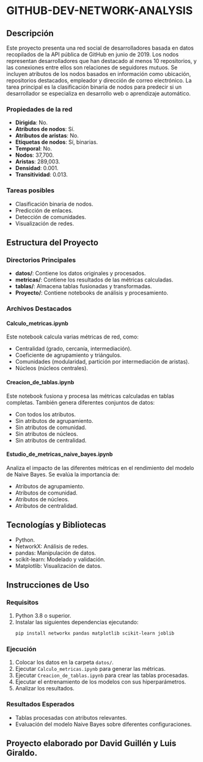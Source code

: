 # GITHUB-DEV-NETWORK-ANALYSIS

## Descripción

Este proyecto presenta una red social de desarrolladores basada en datos recopilados de la API pública de GitHub en junio de 2019. Los nodos representan desarrolladores que han destacado al menos 10 repositorios, y las conexiones entre ellos son relaciones de seguidores mutuos. Se incluyen atributos de los nodos basados en información como ubicación, repositorios destacados, empleador y dirección de correo electrónico. La tarea principal es la clasificación binaria de nodos para predecir si un desarrollador se especializa en desarrollo web o aprendizaje automático.

### Propiedades de la red
- **Dirigida**: No.
- **Atributos de nodos**: Sí.
- **Atributos de aristas**: No.
- **Etiquetas de nodos**: Sí, binarias.
- **Temporal**: No.
- **Nodos**: 37,700.
- **Aristas**: 289,003.
- **Densidad**: 0.001.
- **Transitividad**: 0.013.

### Tareas posibles
- Clasificación binaria de nodos.
- Predicción de enlaces.
- Detección de comunidades.
- Visualización de redes.

## Estructura del Proyecto

### Directorios Principales
- **datos/**: Contiene los datos originales y procesados.
- **metricas/**: Contiene los resultados de las métricas calculadas.
- **tablas/**: Almacena tablas fusionadas y transformadas.
- **Proyecto/**: Contiene notebooks de análisis y procesamiento.

### Archivos Destacados

#### **Calculo_metricas.ipynb**
Este notebook calcula varias métricas de red, como:
- Centralidad (grado, cercanía, intermediación).
- Coeficiente de agrupamiento y triángulos.
- Comunidades (modularidad, partición por intermediación de aristas).
- Núcleos (núcleos centrales).

#### **Creacion_de_tablas.ipynb**
Este notebook fusiona y procesa las métricas calculadas en tablas completas. También genera diferentes conjuntos de datos:
- Con todos los atributos.
- Sin atributos de agrupamiento.
- Sin atributos de comunidad.
- Sin atributos de núcleos.
- Sin atributos de centralidad.

#### **Estudio_de_metricas_naive_bayes.ipynb**
Analiza el impacto de las diferentes métricas en el rendimiento del modelo de Naive Bayes. Se evalúa la importancia de:
- Atributos de agrupamiento.
- Atributos de comunidad.
- Atributos de núcleos.
- Atributos de centralidad.

## Tecnologías y Bibliotecas
- Python.
- NetworkX: Análisis de redes.
- pandas: Manipulación de datos.
- scikit-learn: Modelado y validación.
- Matplotlib: Visualización de datos.

## Instrucciones de Uso

### Requisitos
1. Python 3.8 o superior.
2. Instalar las siguientes dependencias ejecutando:
   ```bash
   pip install networkx pandas matplotlib scikit-learn joblib
   ```

### Ejecución
1. Colocar los datos en la carpeta `datos/`.
2. Ejecutar `Calculo_metricas.ipynb` para generar las métricas.
3. Ejecutar `Creacion_de_tablas.ipynb` para crear las tablas procesadas.
4. Ejecutar el entrenamiento de los modelos con sus hiperparámetros.
5. Analizar los resultados.

### Resultados Esperados
- Tablas procesadas con atributos relevantes.
- Evaluación del modelo Naive Bayes sobre diferentes configuraciones.


## Proyecto elaborado por David Guillén y Luis Giraldo.
